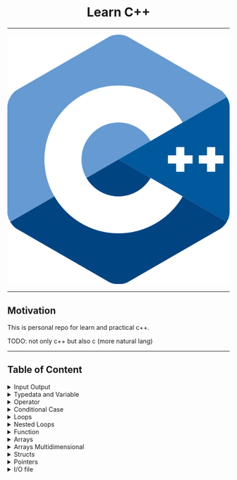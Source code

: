 <h1 align="center">Learn C++</h1>

---

![alt text](assets/images/cpp-logo.svg)

---

<h2>Motivation</h2>
This is personal repo for learn and practical c++.

TODO: not only c++ but also c (more natural lang)

---

<h2>Table of Content</h2>

<details>
    <summary> Input Output </summary>

- [basics](01-input-output/01-basics.cpp)
- [namespace-basics](01-input-output/02-namespace-basics.cpp)
- [order-of-input](01-input-output/03-order-of-input.cpp)
- [cin-delimiter01](01-input-output/04-cin-delimiter01.cpp)
- [cin-delimiter02](01-input-output/05-cin-delimiter02.cpp)
- [cin-read](01-input-output/06-cin-read.cpp)
- [print-nick](01-input-output/07-print-nick.cpp)
- [print-day](01-input-output/08-print-day.cpp)
- [scanf-and-printf](01-input-output/09-scanf-and-printf.cpp)
- [scanf-string](01-input-output/10-scanf-string.cpp)
- [scanf-multiple-word](01-input-output/11-scanf-multiple-word.cpp)
- [scanf-multiple-input](01-input-output/12-scanf-multiple-input.cpp)
- [scanf-coding-example](01-input-output/13-scanf-coding-example.cpp)
- [getline-method](01-input-output/14-getline-method.cpp)
- [getline-vs-cin](01-input-output/15-getline-vs-cin.cpp)
- [puts-method](01-input-output/16-puts-method.cpp)
- [printf-string](01-input-output/17-printf-string.cpp)
- [print-ascii-art](01-input-output/18-print-ascii-art.cpp)
- [ascii-pokemon](01-input-output/19-ascii-pokemon.cpp)
- [coding-example](01-input-output/20-coding-example.cpp)

</details>

<details>
    <summary> Typedata and Variable </summary>

- [basics](02-typedata-variable/01-basics.cpp)
- [naming-rules](02-typedata-variable/02-naming-rules.cpp)
- [order-of-declaration](02-typedata-variable/03-order-of-declaration.cpp)
- [multiple-declaration1](02-typedata-variable/04-multiple-declaration-1.cpp)
- [multiple-declaration2](02-typedata-variable/05-multiple-declaration-2.cpp)
- [redeclaration](02-typedata-variable/06-redeclaration.cpp)
- [vars-to-vars](02-typedata-variable/07-vars-to-vars.cpp)
- [int](02-typedata-variable/08-int.cpp)
- [float](02-typedata-variable/09-float.cpp)
- [double](02-typedata-variable/10-double.cpp)
- [bool](02-typedata-variable/11-bool.cpp)
- [string-and-char](02-typedata-variable/12-string-and-char.cpp)
- [typedata-convert](02-typedata-variable/13-typedata-convert.cpp)
- [zero-value-variable](02-typedata-variable/14-zero-value-variable.cpp)
- [auto-typedata](02-typedata-variable/15-auto-typedata.cpp)
- [public-variable](02-typedata-variable/16-public-variable.cpp)
- [constant-define](02-typedata-variable/17-constant-define.cpp)
- [constant-keyword](02-typedata-variable/18-constant-keyword.cpp)
- [swap-number](02-typedata-variable/19-swap-number.cpp)
- [coding-example](02-typedata-variable/20-coding-example.cpp)

</details>

<details>
    <summary> Operator </summary>

- [arithmetic-operator](03-operator/01-arithmetic-operator.cpp)
- [average-example](03-operator/02-average-example.cpp)
- [float-inaccuracy-01](03-operator/03-float-inaccuracy-01.cpp)
- [float-inaccuracy-02](03-operator/04-float-inaccuracy-02.cpp)
- [predence](03-operator/05-predence.cpp)
- [predence-example](03-operator/06-predence-example.cpp)
- [incdec-statement](03-operator/07-incdec-statement.cpp)
- [pre-post-incdec](03-operator/08-pre-post-incdec.cpp)
- [assigment-operator](03-operator/09-assigment-operator.cpp)
- [rational-operator](03-operator/10-rational-operator.cpp)
- [logic-operator](03-operator/11-logic-operator.cpp)
- [bitwise-operator](03-operator/12-bitwise-operator.cpp)
- [feets-to-meters](03-operator/13-feets-to-meters.cpp)
- [temperature](03-operator/14-temperature.cpp)
- [time-conversion](03-operator/15-time-conversion.cpp)
- [swap-number](03-operator/16-swap-number.cpp)
- [circle-area](03-operator/17-circle-area.cpp)
- [sphere-area](03-operator/18-sphere-area.cpp)
- [sphere-volume](03-operator/19-sphere-volume.cpp)
- [number-odd-or-even](03-operator/20-number-odd-or-even.cpp)

</details>

<details>
    <summary> Conditional Case </summary>

<OL TYPE="I">
<LI><details>
    <summary> If </summary>

- [if-else-branch](04-conditional/01-if/01-if-else-branch.cpp)
- [short-if](04-conditional/01-if/02-short-if.cpp)
- [nested-if](04-conditional/01-if/03-nested-if.cpp)
- [check-positive-negative](04-conditional/01-if/04-check-positive-negative.cpp)
- [check-odd-even](04-conditional/01-if/05-check-odd-even.cpp)
- [check-age](04-conditional/01-if/06-check-age.cpp)
- [ticket-price](04-conditional/01-if/07-ticket-price.cpp)
- [consonant-letter](04-conditional/01-if/08-consonant-letter.cpp)
- [largest-number](04-conditional/01-if/09-largest-number.cpp)
- [user-password-protected](04-conditional/01-if/10-user-password-protected.cpp)
- [nested-if-02](04-conditional/01-if/11-nested-if-02.cpp)
- [nested-if-03](04-conditional/01-if/12-nested-if-03.cpp)

</details>
    
<LI><details>
    <summary> Switch </summary>

- [single-and-multiple-case](04-conditional/02-switch/01-single-and-multiple-case.cpp)
- [slot-praktikum](04-conditional/02-switch/02-slot-praktikum.cpp)
- [area-calculator](04-conditional/02-switch/03-area-calculator.cpp)
- [time-conversion](04-conditional/02-switch/04-time-conversion.cpp)
- [meters-conversion](04-conditional/02-switch/05-meters-conversion.cpp)
- [temperature-conversion](04-conditional/02-switch/06-temperature-conversion.cpp)
- [compound-interest](04-conditional/02-switch/07-compound-interest.cpp)
- [grade-rate](04-conditional/02-switch/08-grade-rate.cpp)
- [check-gender](04-conditional/02-switch/09-check-gender.cpp)
- [atm-mbanking](04-conditional/02-switch/10-atm-mbanking.cpp)

</details>
</OL>

</details>

<details>
    <summary> Loops </summary>

- [for-branch](05-loops/01-for-branch.cpp)
- [while-branch](05-loops/02-while-branch.cpp)
- [do-while-branch](05-loops/03-do-while-branch.cpp)
- [break](05-loops/04-break.cpp)
- [continue](05-loops/05-continue.cpp)
- [infinity-loop](05-loops/06-infinity-loop.cpp)
- [project-odd-even](05-loops/07-project-odd-even.cpp)
- [sum-number](05-loops/08-sum-number.cpp)
- [sum-number-verbose](05-loops/09-sum-number-verbose.cpp)
- [sum-number-dynamic](05-loops/10-sum-number-dynamic.cpp)
- [sum-only-even](05-loops/11-sum-only-even.cpp)
- [sum-only-odd](05-loops/12-sum-only-odd.cpp)
- [factorial-number](05-loops/13-factorial-number.cpp)
- [reverse-number](05-loops/14-reverse-number.cpp)
- [prime-number](05-loops/15-prime-number.cpp)
- [prime-number-02](05-loops/16-prime-number-02.cpp)
- [temperature-table](05-loops/17-temperature-table.cpp)
- [temperature-calc](05-loops/18-temperature-calc.cpp)
- [FPB-or-GCD](05-loops/19-FPB-or-GCD.cpp)
- [KPK-or-LCM](05-loops/20-KPK-or-LCM.cpp)

</details>

<details>
    <summary> Nested Loops </summary>

- [nested-loops-scheme](06-nested-loops/01-nested-loops-scheme.cpp)
- [multiplication-table](06-nested-loops/02-multiplication-table.cpp)
- [print-number-stairs](06-nested-loops/03-print-number-stairs.cpp)
- [print-stairs-updown](06-nested-loops/04-print-stairs-updown.cpp)
- [parallelogram](06-nested-loops/05-parallelogram.cpp)
- [half-triangle](06-nested-loops/06-half-triangle.cpp)
- [reverse-half-triangle](06-nested-loops/07-reverse-half-triangle.cpp)
- [triangle](06-nested-loops/08-triangle.cpp)
- [reverse-triangle](06-nested-loops/09-reverse-triangle.cpp)
- [half-diamond](06-nested-loops/10-half-diamond.cpp)
- [reverse-half-diamond](06-nested-loops/11-reverse-half-diamond.cpp)
- [diamond](06-nested-loops/12-diamond.cpp)
- [double-triangle](06-nested-loops/13-double-triangle.cpp)
- [alphabet-example](06-nested-loops/14-alphabet-example.cpp)
- [V-pattern](06-nested-loops/15-V-pattern.cpp)
- [X-pattern](06-nested-loops/16-X-pattern.cpp)
- [hollow-diamond](06-nested-loops/17-hollow-diamond.cpp)
- [calendar-concept](06-nested-loops/18-calendar-concept.cpp)
- [project-traffic-light](06-nested-loops/19-project-traffic-light.cpp)
- [project-timer](06-nested-loops/20-project-timer.cpp)

</details>

<details>
    <summary> Function </summary>

<OL TYPE="I">
<LI><details>
    <summary> Func </summary>

- [void-func-basics](07-function/01-func/01-void-func-basics.cpp)
- [user-defined-func](07-function/01-func/02-user-defined-func.cpp)
- [predefined-func](07-function/01-func/03-predefined-func.cpp)
- [func-as-parameter](07-function/01-func/04-func-as-parameter.cpp)
- [default-value-func](07-function/01-func/05-default-value-func.cpp)
- [multiple-parameters](07-function/01-func/06-multiple-parameters.cpp)
- [return-value-func](07-function/01-func/07-return-value-func.cpp)
- [func-prototype](07-function/01-func/08-func-prototype.cpp)
- [pass-by-value](07-function/01-func/09-pass-by-value.cpp)
- [pass-by-reference](07-function/01-func/10-pass-by-reference.cpp)
- [pass-by-reference](07-function/01-func/pass-by-reference.cpp)
- [return-value-func-01](07-function/01-func/return-value-func-01.cpp)

</details>
    
<LI><details>
    <summary> Func Recursion </summary>

- [func-recursion-basics](07-function/02-func-recursion/01-func-recursion-basics.cpp)
- [direct-recursion](07-function/02-func-recursion/02-direct-recursion.cpp)
- [indirect.recursion](07-function/02-func-recursion/03-indirect.recursion.cpp)
- [fibonacci](07-function/02-func-recursion/04-fibonacci.cpp)
- [palindrome-number](07-function/02-func-recursion/05-palindrome-number.cpp)
- [palindrome-number-range](07-function/02-func-recursion/06-palindrome-number-range.cpp)
- [palindrome-strings](07-function/02-func-recursion/07-palindrome-strings.cpp)
- [aritmetic-series](07-function/02-func-recursion/08-aritmetic-series.cpp)
- [geometric-series](07-function/02-func-recursion/09-geometric-series.cpp)
- [reverse-numbers](07-function/02-func-recursion/10-reverse-numbers.cpp)

</details>
</OL>

</details>

<details>
    <summary> Arrays </summary>

- [array-basics](08-arrays/01-basics.cpp)
- [array-elements](08-arrays/02-array-elements.cpp)
- [array-comparison](08-arrays/03-array-comparison.cpp)
- [array-library-01](08-arrays/04-array-library-01.cpp)
- [array-library-02](08-arrays/05-array-library-02.cpp)
- [empty-array](08-arrays/06-empty-array.cpp)
- [array-ranged-loops](08-arrays/07-array-ranged-loops.cpp)
- [array-recursion-func](08-arrays/08-array-recursion-func.cpp)
- [sum-array-recursion](08-arrays/09-sum-array-recursion.cpp)
- [largest-elements](08-arrays/10-largest-elements.cpp)
- [smallest-elements](08-arrays/11-smallest-elements.cpp)
- [sort-arrays](08-arrays/12-sort-arrays.cpp)
- [find-mean](08-arrays/13-find-mean.cpp)
- [find-median](08-arrays/14-find-median.cpp)
- [horizontal-bar-01](08-arrays/15-horizontal-bar-01.cpp)
- [horizontal-bar-02](08-arrays/16-horizontal-bar-02.cpp)
- [vertical-bar-01](08-arrays/17-vertical-bar-01.cpp)
- [vertical-bar-02](08-arrays/18-vertical-bar-02.cpp)
- [currency-converter](08-arrays/19-currency-converter.cpp)
- [project-moody](08-arrays/20-project-moody.cpp)

</details>

<details>
    <summary> Arrays Multidimensional </summary>

- [array2D-basics](09-arrays-multidimensional/01-array2D-basics.cpp)
- [array2D-dynamic](09-arrays-multidimensional/02-array2D-dynamic.cpp)
- [array2D-std-library](09-arrays-multidimensional/03-array2D-std-library.cpp)
- [pass-array2D](09-arrays-multidimensional/04-pass-array2D.cpp)
- [pass-array2D-stl](09-arrays-multidimensional/05-pass-array2D-stl.cpp)
- [display-matrix](09-arrays-multidimensional/06-display-matrix.cpp)
- [addition-matrix](09-arrays-multidimensional/07-addition-matrix.cpp)
- [substraction-matrix](09-arrays-multidimensional/08-substraction-matrix.cpp)
- [multiply-matrix](09-arrays-multidimensional/09-multiply-matrix.cpp)
- [transpose-matrix](09-arrays-multidimensional/10-transpose-matrix.cpp)
- [check-idempoten-matrix](09-arrays-multidimensional/11-check-idempoten-matrix.cpp)
- [rotate-matrix](09-arrays-multidimensional/12-rotate-matrix.cpp)
- [rotate-matrix-90degree](09-arrays-multidimensional/13-rotate-matrix-90degree.cpp)
- [rotate-matrix-180degree](09-arrays-multidimensional/14-rotate-matrix-180degree.cpp)
- [unique-element](09-arrays-multidimensional/15-unique-element.cpp)
- [check-symetric-matrix](09-arrays-multidimensional/16-check-symetric-matrix.cpp)
- [find-largest-smallest](09-arrays-multidimensional/17-find-largest-smallest.cpp)
- [sort-matrix](09-arrays-multidimensional/18-sort-matrix.cpp)
- [print-scientists](09-arrays-multidimensional/19-print-scientists.cpp)
- [data-mhs-example](09-arrays-multidimensional/20-data-mhs-example.cpp)

</details>

<details>
    <summary> Structs </summary>

- [basics](10-structs/01-basics.cpp)
- [initialize-member](10-structs/02-initialize-member.cpp)
- [initialize-member-2](10-structs/03-initialize-member-2.cpp)
- [struct-typedef](10-structs/04-struct-typedef.cpp)
- [struct-arrays](10-structs/05-struct-arrays.cpp)
- [struct-func](10-structs/06-struct-func.cpp)
- [compare-assign](10-structs/07-compare-assign.cpp)
- [nested-struct](10-structs/08-nested-struct.cpp)
- [list-struct](10-structs/09-list-struct.cpp)
- [structs-arrays](10-structs/10-structs-arrays.cpp)
- [query-by-id](10-structs/11-query-by-id.cpp)
- [distance-addition](10-structs/12-distance-addition.cpp)
- [slot-praktikum](10-structs/13-slot-praktikum.cpp)
- [user-protected](10-structs/14-user-protected.cpp)
- [struct-parameter-func](10-structs/15-struct-parameter-func.cpp)
- [time-conversion](10-structs/16-time-conversion.cpp)
- [temperature-conversion](10-structs/17-temperature-conversion.cpp)
- [feets-to-meters](10-structs/18-feets-to-meters.cpp)
- [structs-vector](10-structs/19-structs-vector.cpp)
- [vector-individual-insert](10-structs/20-vector-individual-insert.cpp)

</details>

<details>
    <summary> Pointers </summary>

- [basics](11-pointers/01-basics.cpp)
- [acess-pointers](11-pointers/02-acess-pointers.cpp)
- [arrays-pointer](11-pointers/03-arrays-pointer.cpp)
- [arrays-name-as-pointers](11-pointers/04-arrays-name-as-pointers.cpp)
- [array2D-pointers](11-pointers/05-array2D-pointers.cpp)
- [void-pointers](11-pointers/06-void-pointers.cpp)
- [fill-void-pointers](11-pointers/07-fill-void-pointers.cpp)
- [void-func-pointers](11-pointers/08-void-func-pointers.cpp)
- [return-func-pointers](11-pointers/09-return-func-pointers.cpp)
- [pass-reference-pointers](11-pointers/10-pass-reference-pointers.cpp)
- [return-multiple-values](11-pointers/11-return-multiple-values.cpp)
- [triple-pointer](11-pointers/12-triple-pointer.cpp)
- [allocation-memory-1](11-pointers/13-allocation-memory-1.cpp)
- [allocation-memory-2](11-pointers/14-allocation-memory-2.cpp)
- [structs-pointers](11-pointers/15-structs-pointers.cpp)
- [comparison-pointers](11-pointers/16-comparison-pointers.cpp)
- [calculator-example](11-pointers/17-calculator-example.cpp)
- [reverse-numbers](11-pointers/18-reverse-numbers.cpp)
- [sort-numbers](11-pointers/19-sort-numbers.cpp)
- [smart-pointers](11-pointers/20-smart-pointers.cpp)

</details>

<details>
    <summary> I/O file </summary>

- [read](12-input-output-file.cpp/01-read/01-read-file.cpp)
- [write](12-input-output-file.cpp/02-write/02-write-file.cpp)
- [append](12-input-output-file.cpp/03-append/03-append-file.cpp)
- [example-1-user-write-read](12-input-output-file.cpp/04-example-1-user-write-read/04-example-1.cpp)
- [mode-r-vs-r+](12-input-output-file.cpp/05-mode-r-vs-r+/05-r-and-r+.cpp)
- [alphabet-and-number](12-input-output-file.cpp/06-alphabet-and-number/06-alphabet-num-example.cpp)

</details>